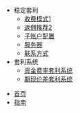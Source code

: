 - 稳定套利
  - [收费模式1](../收费模式.md "收费模式")
  - [返佣推荐2](../返佣推荐.md)
  - [子账户配置](../子账户配置.md)
  - [服务器](../服务器.md)
  - [联系方式](../联系方式.md)
- 套利系统
  - [资金费率套利系统](../资金费率套利系统.md)
  - [期现价差套利系统](../期现价差套利系统.md)
* [首页](zh-cn/)
* [指南](zh-cn/guide)